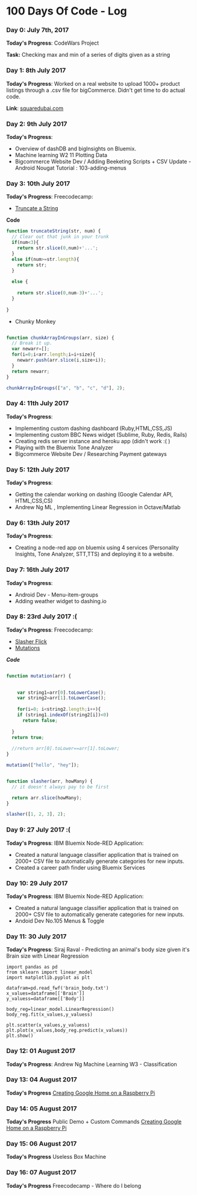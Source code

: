 # 100 Days Of Code - Log

### Day 0: July 7th, 2017

**Today's Progress**: CodeWars Project

**Task:** Checking max and min of a series of digits given as a string


### Day 1: 8th July 2017

**Today's Progress**: Worked on a real website to upload 1000+ product listings through a .csv file for bigCommerce. Didn't get time to do actual code. 

**Link**: [squaredubai.com](squaredubai.com)

### Day 2: 9th July 2017

**Today's Progress**: 
- Overview of dashDB and bigInsights on Bluemix.
- Machine learning W2 11 Plotting Data
- Bigcommerce Website Dev / Adding Beeketing Scripts + CSV Update
-Android Nougat Tutorial : 103-adding-menus

### Day 3: 10th July 2017

**Today's Progress**: 
Freecodecamp:
- [Truncate a String](https://www.freecodecamp.org/challenges/truncate-a-string)

**Code**
```javascript
function truncateString(str, num) {
  // Clear out that junk in your trunk
  if(num<3){
    return str.slice(0,num)+'...';  
  }
  else if(num>=str.length){
    return str;
  }
  
  else {
    
    return str.slice(0,num-3)+'...';
  }
  
}
```
- Chunky Monkey
```javascript

function chunkArrayInGroups(arr, size) {
  // Break it up.
  var newarr=[];
  for(i=0;i<arr.length;i=i+size){
    newarr.push(arr.slice(i,size+i));  
  }
  return newarr;
}

chunkArrayInGroups(["a", "b", "c", "d"], 2);
```

### Day 4: 11th July 2017

**Today's Progress**: 
- Implementing custom dashing dashboard (Ruby,HTML,CSS,JS)
- Implementing custom BBC News widget (Sublime, Ruby, Redis, Rails)
- Creating redis server instance and heroku app (didn't work :( )
- Playing with the Bluemix Tone Analyzer 
- Bigcommerce Website Dev / Researching Payment gateways 

### Day 5: 12th July 2017

**Today's Progress**: 
- Getting the calendar working on dashing (Google Calendar API, HTML,CSS,CS)
- Andrew Ng ML , Implementing Linear Regression in Octave/Matlab

### Day 6: 13th July 2017

**Today's Progress**: 
- Creating a node-red app on bluemix using 4 services (Personality Insights, Tone Analyzer, STT,TTS) and deploying it to a website.


### Day 7: 16th July 2017

**Today's Progress**: 
- Android Dev - Menu-item-groups
- Adding weather widget to dashing.io 

### Day 8: 23rd July 2017 :(

**Today's Progress**:
Freecodecamp:
- [Slasher Flick](https://www.freecodecamp.org/challenges/slasher-flick)
- [Mutations](https://www.freecodecamp.org/challenges/mutations)

***Code***
```javascript

function mutation(arr) {
  

    var string1=arr[0].toLowerCase();
    var string2=arr[1].toLowerCase();
  
    for(i=0; i<string2.length;i++){
    if (string1.indexOf(string2[i])<0)
      return false;
    
  }
  return true;
    
  //return arr[0].toLower==arr[1].toLower;
}

mutation(["hello", "hey"]);

```
```javascript

function slasher(arr, howMany) {
  // it doesn't always pay to be first

  return arr.slice(howMany);
}

slasher([1, 2, 3], 2);
```
### Day 9: 27 July 2017 :(

**Today's Progress**:
IBM Bluemix Node-RED Application:
- Created a natural language classifier application that is trained on 2000+ CSV file to automatically generate categories for new inputs. 
- Created a career path finder using Bluemix Services

### Day 10: 29 July 2017 

**Today's Progress**:
IBM Bluemix Node-RED Application:
- Created a natural language classifier application that is trained on 2000+ CSV file to automatically generate categories for new inputs. 
- Andoid Dev No.105 Menus & Toggle

### Day 11: 30 July 2017 

**Today's Progress**:
Siraj Raval - Predicting an animal's body size given it's Brain size with Linear Regression
```
import pandas as pd
from sklearn import linear_model
import matplotlib.pyplot as plt 

datafram=pd.read_fwf('brain_body.txt')
x_values=dataframe[['Brain']]
y_valuess=dataframe[['Body']]

body_reg=linear_model.LinearRegression()
body_reg.fit(x_values,y_valuess)

plt.scatter(x_values,y_valuess)
plt.plot(x_values,body_reg.predict(x_values))
plt.show()

```

### Day 12: 01 August 2017 

**Today's Progress**:
Andrew Ng Machine Learning W3 - Classification

### Day 13: 04 August 2017
**Today's Progress**
[Creating Google Home on a Raspberry Pi](https://github.com/bilalfba/google-home/)

### Day 14: 05 August 2017
**Today's Progress**
Public Demo + Custom Commands [Creating Google Home on a Raspberry Pi](https://github.com/bilalfba/google-home/)

### Day 15: 06 August 2017
**Today's Progress**
Useless Box Machine

### Day 16: 07 August 2017
**Today's Progress**
Freecodecamp - Where do I belong

